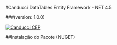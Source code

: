 #Canducci DataTables Entity Framework - NET 4.5

###(version: 1.0.0)


[![Canducci CEP](http://i666.photobucket.com/albums/vv25/netdragoon/cep_zpsoqtae5hr.png)](https://www.nuget.org/packages/CanducciCep/)

##Instalação do Pacote (NUGET)


